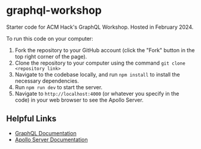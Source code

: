 # graphql-workshop
Starter code for ACM Hack's GraphQL Workshop. Hosted in February 2024.


To run this code on your computer:

1. Fork the repository to your GitHub account (click the "Fork" button in the top right corner of the page).
2. Clone the repository to your computer using the command `git clone <repository link>`
3. Navigate to the codebase locally, and run `npm install` to install the necessary dependencies.
4. Run `npm run dev` to start the server.
5. Navigate to `http://localhost:4000` (or whatever you specify in the code) in your web browser to see the Apollo Server.


## Helpful Links
- [GraphQL Documentation](https://graphql.org/learn/)
- [Apollo Server Documentation](https://www.apollographql.com/docs/apollo-server/)
